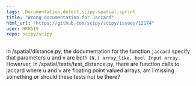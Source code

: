 ```yaml
---
tags: ,Documentation,defect,scipy.spatial,sprint
title: "Wrong documentation for Jaccard"
html_url: "https://github.com/scipy/scipy/issues/12174"
user: HKH515
repo: scipy/scipy
---
```


in /spatial/distance.py, the documentation for the function `jaccard` specify that parameters u and v are both
`(N,) array_like, bool
        Input array.`
Howerver, in /spatial/tests/test_distance.py, there are function calls to jaccard where u and v are floating point valued arrays, am I missing something or should these tests not be there?